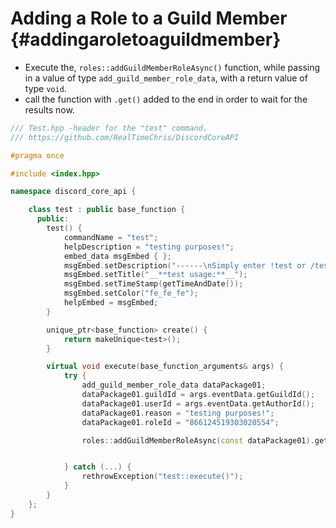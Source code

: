 Adding a Role to a Guild Member {#addingaroletoaguildmember}
============
- Execute the, `roles::addGuildMemberRoleAsync()` function, while passing in a value of type `add_guild_member_role_data`, with a return value of type `void`.
- call the function with `.get()` added to the end in order to wait for the results now.

```cpp
/// Test.hpp -header for the "test" command.
/// https://github.com/RealTimeChris/DiscordCoreAPI

#pragma once

#include <index.hpp>

namespace discord_core_api {

	class test : public base_function {
	  public:
		test() {
			commandName = "test";
			helpDescription = "testing purposes!";
			embed_data msgEmbed { };
			msgEmbed.setDescription("------\nSimply enter !test or /test!\n------");
			msgEmbed.setTitle("__**test usage:**__");
			msgEmbed.setTimeStamp(getTimeAndDate());
			msgEmbed.setColor("fe_fe_fe");
			helpEmbed = msgEmbed;
		}

		unique_ptr<base_function> create() {
			return makeUnique<test>();
		}

		virtual void execute(base_function_arguments& args) {
			try {
				add_guild_member_role_data dataPackage01;
				dataPackage01.guildId = args.eventData.getGuildId();
				dataPackage01.userId = args.eventData.getAuthorId();
				dataPackage01.reason = "testing purposes!";
				dataPackage01.roleId = "866124519303020554";

				roles::addGuildMemberRoleAsync(const dataPackage01).get();


			} catch (...) {
				rethrowException("test::execute()");
			}
		}
	};
}
```
